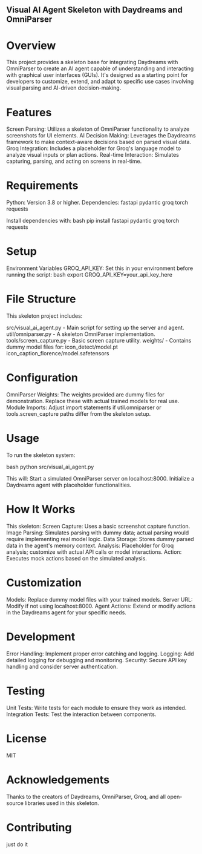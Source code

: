 
## Visual AI Agent Skeleton with Daydreams and OmniParser

# Overview
This project provides a skeleton base for integrating Daydreams with OmniParser to create an AI agent capable of understanding and interacting with graphical user interfaces (GUIs). It's designed as a starting point for developers to customize, extend, and adapt to specific use cases involving visual parsing and AI-driven decision-making. 

# Features
Screen Parsing: Utilizes a skeleton of OmniParser functionality to analyze screenshots for UI elements.
AI Decision Making: Leverages the Daydreams framework to make context-aware decisions based on parsed visual data.
Groq Integration: Includes a placeholder for Groq's language model to analyze visual inputs or plan actions.
Real-time Interaction: Simulates capturing, parsing, and acting on screens in real-time.

# Requirements
Python: Version 3.8 or higher.
Dependencies:
fastapi
pydantic
groq
torch
requests

Install dependencies with:
bash
pip install fastapi pydantic groq torch requests

# Setup
Environment Variables
GROQ_API_KEY: Set this in your environment before running the script:
bash
export GROQ_API_KEY=your_api_key_here

# File Structure
This skeleton project includes:

src/visual_ai_agent.py - Main script for setting up the server and agent.
util/omniparser.py - A skeleton OmniParser implementation.
tools/screen_capture.py - Basic screen capture utility.
weights/ - Contains dummy model files for:
icon_detect/model.pt
icon_caption_florence/model.safetensors

# Configuration
OmniParser Weights: The weights provided are dummy files for demonstration. Replace these with actual trained models for real use.
Module Imports: Adjust import statements if util.omniparser or tools.screen_capture paths differ from the skeleton setup.

# Usage
To run the skeleton system:

bash
python src/visual_ai_agent.py

This will:
Start a simulated OmniParser server on localhost:8000.
Initialize a Daydreams agent with placeholder functionalities.

# How It Works
This skeleton:
Screen Capture: Uses a basic screenshot capture function.
Image Parsing: Simulates parsing with dummy data; actual parsing would require implementing real model logic.
Data Storage: Stores dummy parsed data in the agent's memory context.
Analysis: Placeholder for Groq analysis; customize with actual API calls or model interactions.
Action: Executes mock actions based on the simulated analysis.

# Customization
Models: Replace dummy model files with your trained models.
Server URL: Modify if not using localhost:8000.
Agent Actions: Extend or modify actions in the Daydreams agent for your specific needs.

# Development
Error Handling: Implement proper error catching and logging.
Logging: Add detailed logging for debugging and monitoring.
Security: Secure API key handling and consider server authentication.

# Testing
Unit Tests: Write tests for each module to ensure they work as intended.
Integration Tests: Test the interaction between components.

# License
MIT

# Acknowledgements
Thanks to the creators of Daydreams, OmniParser, Groq, and all open-source libraries used in this skeleton.

# Contributing
just do it


